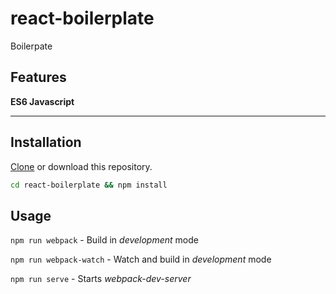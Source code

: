 # react-boilerplate
Boilerpate

## Features
**ES6 Javascript**
****


## Installation
[Clone](https://git-scm.com/docs/git-clone) or download this repository.
```bash
cd react-boilerplate && npm install
```

## Usage
`npm run webpack` - Build in *development* mode

`npm run webpack-watch` - Watch and build in *development* mode

`npm run serve` - Starts *webpack-dev-server*
